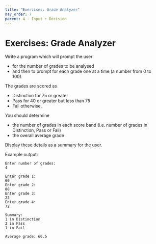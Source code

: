```yaml
---
title: "Exercises: Grade Analyzer"
nav_order: 7
parent: 4 - Input + Decision
---
```


# Exercises: Grade Analyzer

Write a program which will prompt the user 
* for the number of grades to be analysed 
* and then to prompt for each grade one at a time (a number from 0 to 100).

The grades are scored as 
* Distinction for 75 or greater 
* Pass for 40 or greater but less than 75 
* Fail otherwise.

You should determine 
* the number of grades in each score band (i.e. number of grades in Distinction, Pass or Fail) 
* the overall average grade 

Display these details as a summary for the user.

Example output:
```text
Enter number of grades:
4

Enter grade 1:
60
Enter grade 2:
88
Enter grade 3:
22
Enter grade 4:
72

Summary:
1 in Distinction
2 in Pass
1 in Fail

Average grade: 60.5
```